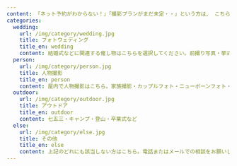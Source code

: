 ```yaml
---
content: 「ネット予約がわからない！」「撮影プランがまだ未定・・」という方は、 こちらからお電話・メールまたはTwitternのDMでお気軽に相談ください！
categories:
  wedding:
    url: /img/category/wedding.jpg
    title: フォトウェディング
    title_en: wedding
    content: 結婚式などに関連する催し物はこちらを選択してください。前撮り写真・挙式・披露宴・二次会など
  person:
    url: /img/category/person.jpg
    title: 人物撮影
    title_en: person
    content: 屋内で人物撮影はこちら。家族撮影・カップルフォト・ニューボーンフォト・モデル写真など
  outdoor:
    url: /img/category/outdoor.jpg
    title: アウトドア
    title_en: outdoor
    content: 七五三・キャンプ・登山・卒業式など
  else:
    url: /img/category/else.jpg
    title: その他
    title_en: else
    content: 上記のどれにも該当しない方はこちら。電話またはメールでの相談をお願いします。
---
```

